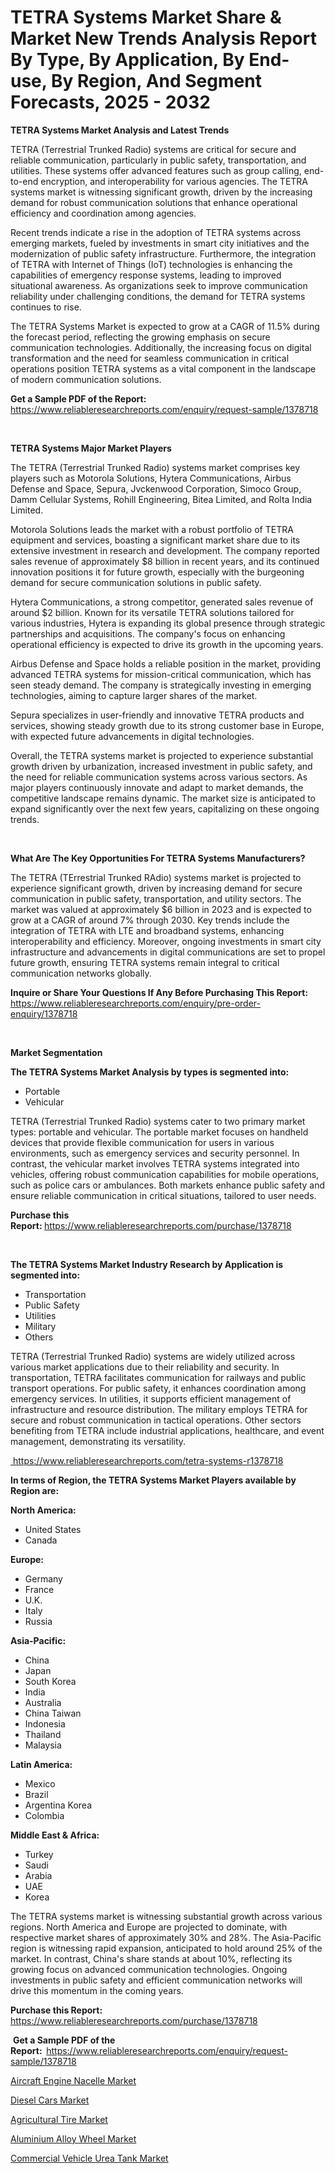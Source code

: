 <p><h1>TETRA Systems Market Share & Market New Trends Analysis Report By Type, By Application, By End-use, By Region, And Segment Forecasts, 2025 - 2032</h1></p><p><strong>TETRA Systems Market Analysis and Latest Trends</strong></p>
<p><p>TETRA (Terrestrial Trunked Radio) systems are critical for secure and reliable communication, particularly in public safety, transportation, and utilities. These systems offer advanced features such as group calling, end-to-end encryption, and interoperability for various agencies. The TETRA systems market is witnessing significant growth, driven by the increasing demand for robust communication solutions that enhance operational efficiency and coordination among agencies.</p><p>Recent trends indicate a rise in the adoption of TETRA systems across emerging markets, fueled by investments in smart city initiatives and the modernization of public safety infrastructure. Furthermore, the integration of TETRA with Internet of Things (IoT) technologies is enhancing the capabilities of emergency response systems, leading to improved situational awareness. As organizations seek to improve communication reliability under challenging conditions, the demand for TETRA systems continues to rise.</p><p>The TETRA Systems Market is expected to grow at a CAGR of 11.5% during the forecast period, reflecting the growing emphasis on secure communication technologies. Additionally, the increasing focus on digital transformation and the need for seamless communication in critical operations position TETRA systems as a vital component in the landscape of modern communication solutions.</p></p>
<p><strong>Get a Sample PDF of the Report:&nbsp;</strong> <a href="https://www.reliableresearchreports.com/enquiry/request-sample/1378718?utm_campaign=10&utm_medium=2&utm_source=Github&utm_content=ia&utm_term=30032025&utm_id=tetra-systems">https://www.reliableresearchreports.com/enquiry/request-sample/1378718</a></p>
<p>&nbsp;</p>
<p><strong>TETRA Systems Major Market Players</strong></p>
<p><p>The TETRA (Terrestrial Trunked Radio) systems market comprises key players such as Motorola Solutions, Hytera Communications, Airbus Defense and Space, Sepura, Jvckenwood Corporation, Simoco Group, Damm Cellular Systems, Rohill Engineering, Bitea Limited, and Rolta India Limited. </p><p>Motorola Solutions leads the market with a robust portfolio of TETRA equipment and services, boasting a significant market share due to its extensive investment in research and development. The company reported sales revenue of approximately $8 billion in recent years, and its continued innovation positions it for future growth, especially with the burgeoning demand for secure communication solutions in public safety.</p><p>Hytera Communications, a strong competitor, generated sales revenue of around $2 billion. Known for its versatile TETRA solutions tailored for various industries, Hytera is expanding its global presence through strategic partnerships and acquisitions. The company's focus on enhancing operational efficiency is expected to drive its growth in the upcoming years.</p><p>Airbus Defense and Space holds a reliable position in the market, providing advanced TETRA systems for mission-critical communication, which has seen steady demand. The company is strategically investing in emerging technologies, aiming to capture larger shares of the market. </p><p>Sepura specializes in user-friendly and innovative TETRA products and services, showing steady growth due to its strong customer base in Europe, with expected future advancements in digital technologies. </p><p>Overall, the TETRA systems market is projected to experience substantial growth driven by urbanization, increased investment in public safety, and the need for reliable communication systems across various sectors. As major players continuously innovate and adapt to market demands, the competitive landscape remains dynamic. The market size is anticipated to expand significantly over the next few years, capitalizing on these ongoing trends.</p></p>
<p>&nbsp;</p>
<p><strong>What Are The Key Opportunities For TETRA Systems Manufacturers?</strong></p>
<p><p>The TETRA (TErrestrial Trunked RAdio) systems market is projected to experience significant growth, driven by increasing demand for secure communication in public safety, transportation, and utility sectors. The market was valued at approximately $6 billion in 2023 and is expected to grow at a CAGR of around 7% through 2030. Key trends include the integration of TETRA with LTE and broadband systems, enhancing interoperability and efficiency. Moreover, ongoing investments in smart city infrastructure and advancements in digital communications are set to propel future growth, ensuring TETRA systems remain integral to critical communication networks globally.</p></p>
<p><strong>Inquire or Share Your Questions If Any Before Purchasing This Report:</strong> <a href="https://www.reliableresearchreports.com/enquiry/pre-order-enquiry/1378718?utm_campaign=10&utm_medium=2&utm_source=Github&utm_content=ia&utm_term=30032025&utm_id=tetra-systems">https://www.reliableresearchreports.com/enquiry/pre-order-enquiry/1378718</a></p>
<p>&nbsp;</p>
<p><strong>Market Segmentation</strong></p>
<p><strong>The TETRA Systems Market Analysis by types is segmented into:</strong></p>
<p><ul><li>Portable</li><li>Vehicular</li></ul></p>
<p><p>TETRA (Terrestrial Trunked Radio) systems cater to two primary market types: portable and vehicular. The portable market focuses on handheld devices that provide flexible communication for users in various environments, such as emergency services and security personnel. In contrast, the vehicular market involves TETRA systems integrated into vehicles, offering robust communication capabilities for mobile operations, such as police cars or ambulances. Both markets enhance public safety and ensure reliable communication in critical situations, tailored to user needs.</p></p>
<p><strong>Purchase this Report:&nbsp;</strong><a href="https://www.reliableresearchreports.com/purchase/1378718?utm_campaign=10&utm_medium=2&utm_source=Github&utm_content=ia&utm_term=30032025&utm_id=tetra-systems">https://www.reliableresearchreports.com/purchase/1378718</a></p>
<p>&nbsp;</p>
<p><strong>The TETRA Systems Market Industry Research by Application is segmented into:</strong></p>
<p><ul><li>Transportation</li><li>Public Safety</li><li>Utilities</li><li>Military</li><li>Others</li></ul></p>
<p><p>TETRA (Terrestrial Trunked Radio) systems are widely utilized across various market applications due to their reliability and security. In transportation, TETRA facilitates communication for railways and public transport operations. For public safety, it enhances coordination among emergency services. In utilities, it supports efficient management of infrastructure and resource distribution. The military employs TETRA for secure and robust communication in tactical operations. Other sectors benefiting from TETRA include industrial applications, healthcare, and event management, demonstrating its versatility.</p></p>
<p><a href="https://www.reliableresearchreports.com/tetra-systems-r1378718?utm_campaign=10&utm_medium=2&utm_source=Github&utm_content=ia&utm_term=30032025&utm_id=tetra-systems">&nbsp;https://www.reliableresearchreports.com/tetra-systems-r1378718</a></p>
<p><strong>In terms of Region, the TETRA Systems Market Players available by Region are:</strong></p>
<p>
    <p> <strong> North America: </strong>
        <ul>
            <li>United States</li>
            <li>Canada</li>
        </ul>
        </p> 
    <p> <strong> Europe: </strong>
        <ul>
            <li>Germany</li>
            <li>France</li>
            <li>U.K.</li>
            <li>Italy</li>
            <li>Russia</li>
        </ul>
        </p> 
    <p> <strong> Asia-Pacific: </strong>
        <ul>
            <li>China</li>
            <li>Japan</li>
            <li>South Korea</li>
            <li>India</li>
            <li>Australia</li>
            <li>China Taiwan</li>
            <li>Indonesia</li>
            <li>Thailand</li>
            <li>Malaysia</li>
        </ul>
        </p> 
    <p> <strong> Latin America: </strong>
        <ul>
            <li>Mexico</li>
            <li>Brazil</li>
            <li>Argentina Korea</li>
            <li>Colombia</li>
        </ul>
        </p> 
    <p> <strong> Middle East & Africa: </strong>
        <ul>
            <li>Turkey</li>
            <li>Saudi</li>
            <li>Arabia</li>
            <li>UAE</li>
            <li>Korea</li>
        </ul>
    </p>
    </p>
<p><p>The TETRA systems market is witnessing substantial growth across various regions. North America and Europe are projected to dominate, with respective market shares of approximately 30% and 28%. The Asia-Pacific region is witnessing rapid expansion, anticipated to hold around 25% of the market. In contrast, China's share stands at about 10%, reflecting its growing focus on advanced communication technologies. Ongoing investments in public safety and efficient communication networks will drive this momentum in the coming years.</p></p>
<p><strong>Purchase this Report: </strong><a href="https://www.reliableresearchreports.com/purchase/1378718?utm_campaign=10&utm_medium=2&utm_source=Github&utm_content=ia&utm_term=30032025&utm_id=tetra-systems">https://www.reliableresearchreports.com/purchase/1378718</a></p>
<p>&nbsp;<strong>Get a Sample PDF of the Report:&nbsp;&nbsp;</strong><a href="https://www.reliableresearchreports.com/enquiry/request-sample/1378718?utm_campaign=10&utm_medium=2&utm_source=Github&utm_content=ia&utm_term=30032025&utm_id=tetra-systems">https://www.reliableresearchreports.com/enquiry/request-sample/1378718</a></p>
<p><strong></strong></p>
<p><p><a href="https://github.com/nagateyisu29/Market-Research-Report-List-1/blob/main/aircraft-engine-nacelle-market.md?utm_campaign=10&utm_medium=2&utm_source=Github&utm_content=ia&utm_term=30032025&utm_id=tetra-systems">Aircraft Engine Nacelle Market</a></p><p><a href="https://github.com/steegwajma22/Market-Research-Report-List-1/blob/main/diesel-cars-market.md?utm_campaign=10&utm_medium=2&utm_source=Github&utm_content=ia&utm_term=30032025&utm_id=tetra-systems">Diesel Cars Market</a></p><p><a href="https://github.com/kaniselway4c/Market-Research-Report-List-1/blob/main/agricultural-tire-market.md?utm_campaign=10&utm_medium=2&utm_source=Github&utm_content=ia&utm_term=30032025&utm_id=tetra-systems">Agricultural Tire Market</a></p><p><a href="https://github.com/rubiogruis0p/Market-Research-Report-List-1/blob/main/aluminium-alloy-wheel-market.md?utm_campaign=10&utm_medium=2&utm_source=Github&utm_content=ia&utm_term=30032025&utm_id=tetra-systems">Aluminium Alloy Wheel Market</a></p><p><a href="https://github.com/rokiahgrendy/Market-Research-Report-List-1/blob/main/commercial-vehicle-urea-tank-market.md?utm_campaign=10&utm_medium=2&utm_source=Github&utm_content=ia&utm_term=30032025&utm_id=tetra-systems">Commercial Vehicle Urea Tank Market</a></p></p>